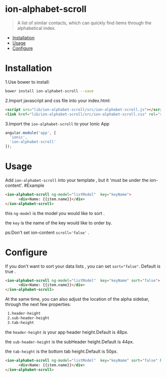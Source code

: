 ion-alphabet-scroll
================

> A list of similar contacts, which can quickly find items through the alphabetical index.

- [Installation](#installation)
- [Usage](#usage)
- [Configure](#configure)

# Installation

1.Use bower to install:
```bash
bower install ion-alphabet-scroll --save
```

2.Import javascript and css file into your index.html:
```html
<script src="lib/ion-alphabet-scroll/src/ion-alphabet-scroll.js"></script>
<link href="lib/ion-alphabet-scroll/src/ion-alphabet-scroll.css" rel="stylesheet">
```

3.Import the `ion-alphabet-scroll` to your Ionic App
```javascript
angular.module('app', [
  'ionic',
  'ion-alphabet-scroll'
]);
```

# Usage

Add `ion-alphabet-scroll` into your template , but it 'must be under the ion-content'.
#Example
```html
<ion-alphabet-scroll ng-model="listModel"  key="keyName">
      <div>Name: {{item.name}}</div>
</ion-alphabet-scroll>
```
this `ng-model` is the model you would like to sort .

the `key` is the name of the key would like to order by.

ps:Don't set ion-content `scroll='false'` .


# Configure

If you don't want to sort your data lists , you can set `sort="false"`. Default is true .
```html
<ion-alphabet-scroll ng-model="listModel"  key="keyName" sort="false">
      <div>Name: {{item.name}}</div>
</ion-alphabet-scroll>
```

At the same time, you can also adjust the location of the alpha sidebar, through the next few properties:

```bash
 1.header-height
 2.sub-header-height
 3.tab-height
```
the `header-height` is your app header height.Default is 48px. 

the `sub-header-height` is the subHeader height.Default is 44px. 

the `tab-height` is the bottom tab height.Default is 50px. 
```html
<ion-alphabet-scroll ng-model="listModel"  key="keyName" sort="false" header-height="48px">
      <div>Name: {{item.name}}</div>
</ion-alphabet-scroll>
```



